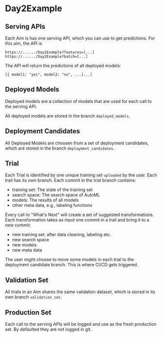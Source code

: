 # Day2Example

## Serving APIs

Each Aim is has one serving API, which you can use to get predictions. 
For this aim, the API is

    https://....../Day2Example?features=[...]
    https://....../Day2Example?batch=[...]

The API will return the predictions of all deployed models:

    [{ model1: "yes", model2: "no", ...}...]

## Deployed Models

Deployed models are a collection of models that are used for each call to the 
serving API.

All deployed models are stored in the branch `deployed_models`.

## Deployment Candidates

All Deployed Models are choosen from a set of deployment candidates,
which are stored in the branch `deployment_candidates`.

## Trial

Each Trial is identified by one unique training set `uploaded` by the user. 
Each trail has its own branch. Each commit in the trial branch contains:

  - training set: The state of the training set
  - search space: The search space of AutoML
  - models: The results of all models
  - other meta data, e.g., labeling functions

Every call to "What's Next" will create a set of suggested transformations.
Each transformation takes as input one commit in a trail and bring it to 
a new commit:

  - new training set: after data cleaning, labeling etc.
  - new search space
  - new models
  - new meta data

The user might choose to move some models in each trial to the deployment 
candidate branch. This is where CI/CD gets triggered.

## Validation Set

All trials in an Aim shares the same validation dataset, which is stored in
its own branch `validation_set`.

## Production Set

Each call to the serving APIs will be logged and use as the fresh 
production set. By defaulted they are not logged in git.





